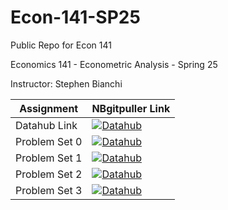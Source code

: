 # Econ-141-SP25
Public Repo for Econ 141

Economics 141 - Econometric Analysis - Spring 25

Instructor: Stephen Bianchi

| Assignment  | NBgitpuller Link  |  
|---|---|
| Datahub Link   | [![Datahub](https://img.shields.io/badge/Launch-UCB%20Datahub-blue.svg)](https://datahub.berkeley.edu/hub/user-redirect/git-pull?repo=https%3A%2F%2Fgithub.com%2Fds-modules%2FEcon-141-SP25-Public&branch=main&urlpath=lab%2Ftree%2FEcon-141-SP25-Public%2FREADME.md)
| Problem Set 0  | [![Datahub](https://img.shields.io/badge/Launch-UCB%20Datahub-blue.svg)](https://datahub.berkeley.edu/hub/user-redirect/git-pull?repo=https%3A%2F%2Fgithub.com%2Fds-modules%2FEcon-141-SP25-Public&urlpath=tree%2FEcon-141-SP25-Public%2Fps0%2Fps0.ipynb&branch=main)
| Problem Set 1  | [![Datahub](https://img.shields.io/badge/Launch-UCB%20Datahub-blue.svg)](https://datahub.berkeley.edu/hub/user-redirect/git-pull?repo=https%3A%2F%2Fgithub.com%2Fds-modules%2FEcon-141-SP25-Public&urlpath=tree%2FEcon-141-SP25-Public%2Fps1%2Fps1.ipynb&branch=main)
| Problem Set 2  | [![Datahub](https://img.shields.io/badge/Launch-UCB%20Datahub-blue.svg)](https://datahub.berkeley.edu/hub/user-redirect/git-pull?repo=https%3A%2F%2Fgithub.com%2Fds-modules%2FEcon-141-SP25-Public&urlpath=tree%2FEcon-141-SP25-Public%2Fps2%2Fps2.ipynb&branch=main)
| Problem Set 3  | [![Datahub](https://img.shields.io/badge/Launch-UCB%20Datahub-blue.svg)](https://datahub.berkeley.edu/hub/user-redirect/git-pull?repo=https%3A%2F%2Fgithub.com%2Fds-modules%2FEcon-141-SP25-Public&urlpath=tree%2FEcon-141-SP25-Public%2Fps3%2Fps3.ipynb&branch=main)
